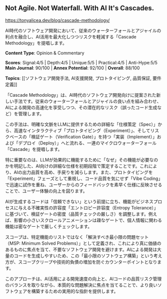 ## Not Agile. Not Waterfall. With AI It's Cascades.

https://tonyalicea.dev/blog/cascade-methodology/

AI時代のソフトウェア開発において、従来のウォーターフォールとアジャイルの利点を融合し、AI活用を最大化しつつリスクを軽減する「Cascade Methodology」を提唱します。

**Content Type**: Opinion & Commentary

**Scores**: Signal:4/5 | Depth:4/5 | Unique:5/5 | Practical:4/5 | Anti-Hype:5/5
**Main Journal**: 90/100 | **Annex Potential**: 92/100 | **Overall**: 88/100

**Topics**: [[ソフトウェア開発手法, AI支援開発, プロトタイピング, 品質保証, 要件定義]]

「Cascade Methodology」は、AI時代のソフトウェア開発向けに提案された新しい手法です。従来のウォーターフォールとアジャイルの良い点を組み合わせ、AIによる開発の高速化を享受しつつ、その潜在的なリスク（誤ったコード生成など）を管理します。

この手法は、明確な文脈をLLMに提供するための詳細な「仕様策定（Spec）」から、高速なインタラクティブ「プロトタイピング（Experiment）」、そしてリスクベースの「検証ゲート（Verification Gate）」を持つ「実装（Implement）」および「デプロイ（Deploy）」へと流れる、一連のマイクロウォーターフォール「Cascade」を提唱します。

特に重要なのは、LLMが効果的に機能するために「なぜ」その機能が必要なのかを明記した、AI向けの詳細な仕様を初期段階で策定することです。これにより、AIの出力品質を高め、手戻りを減らします。また、プロトタイピングを「Experiment」フェーズとして重視し、コード品質を気にせず「Vibe Coding」で迅速に試作を重ね、ユーザーからのフィードバックを素早く仕様に反映させることで、ユーザー体験の向上を図ります。

AIが生成するコードは「信頼できない」という前提に立ち、機能がビジネスプロセスに与える不確実性の許容度「エントロピー許容度（Entropy Tolerance）」に基づいて、検証ゲートの密度（品質チェックの厳しさ）を調整します。例えば、影響の小さいスクロールアニメーションは疎なゲートで、個人情報に関わる機能は密なゲートで厳しくチェックします。

スコープは、特定機能のリストではなく「解決すべき最小限の問題セット（MSP: Minimum Solved Problems）」として定義され、これにより真に価値のあるものに焦点を当て、不要なソフトウェア開発を避けます。AIによる開発は大量のコードを生成しやすいため、この「最小限のソフトウェア構築」という考え方が、スコープクリープや技術的負債の増加を防ぐカウンターポイントとなります。

このアプローチは、AI活用による開発速度の向上と、AIコードの品質リスク管理のバランスを取りながら、本質的な問題解決に焦点を当てることで、より良いソフトウェアを構築するための実用的な指針を提供します。